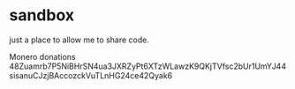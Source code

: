 # sandbox
just a place to allow me to share code.

Monero donations 
48Zuamrb7P5NiBHrSN4ua3JXRZyPt6XTzWLawzK9QKjTVfsc2bUr1UmYJ44sisanuCJzjBAccozckVuTLnHG24ce42Qyak6
